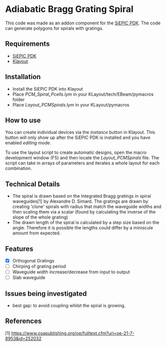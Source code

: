 # Adiabatic Bragg Grating Spiral

This code was made as an addon component for the [SiEPIC PDK](https://github.com/lukasc-ubc/SiEPIC_EBeam_PDK/). The code can generate polygons for spirals with gratings.

## Requirements
- [SiEPIC PDK](https://github.com/lukasc-ubc/SiEPIC_EBeam_PDK)
- [Klayout](https://www.klayout.de/)

## Installation
- Install the SiEPIC PDK into Klayout
- Place *PCM_Spiral_Pcells.lym* in your KLayout/tech/EBeam/pymacros folder
- Place *Layout_PCMSpirals.lym* in your KLayout/pymacros

## How to use
You can create individual devices via the *instance* button in Klayout. This button will only show up after the SiEPIC PDK is installed and you have enabled *editing mode*.

To use the layout script to create automatic designs, open the macro development window (F5) and then locate the *Layout_PCMSpirals* file. The script can take in arrays of parameters and iterates a whole layout for each combination.

## Technical Details
- The spiral is drawn based on the Integrated Bragg gratings in spiral waveguides[1] by Alexandre D. Simard. The gratings are drawn by creating 'clone' spirals with radius that match the waveguide widths and then scaling them via a scalar (found by calculating the inverse of the slope of the whole grating)
- The drawn length of the spiral is calculated by a step size based on the angle. Therefore it is possible the lengths could differ by a miniscule amount from expected.

## Features
- [x] Orthogonal Gratings
- [ ] Chirping of grating period
- [ ] Waveguide width increase/decrease from input to output
- [ ] Slab waveguide

## Issues being investigated
- best gap: to avoid coupling whilst the spiral is growing.

## References
[1] https://www.osapublishing.org/oe/fulltext.cfm?uri=oe-21-7-8953&id=252032